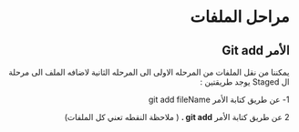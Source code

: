 <div dir=rtl>

# مراحل الملفات 
## الأمر Git add 
  يمكننا من نقل الملفات من المرحله الاولى الى المرحله الثانية 
  لاضافه الملف الى مرحلة ال Staged يوجد طريقتين : 

 1- عن طريق كتابة الأمر git add fileName 

 2 عن طريق كتابة الأمر **git add .** ( ملاحظة النقطه تعني كل الملفات) 
</div>